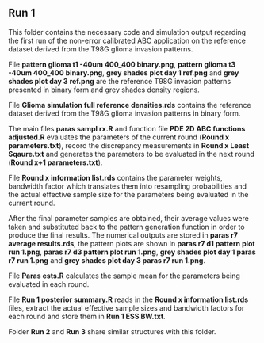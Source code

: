 ## Run 1 ##
This folder contains the necessary code and simulation output regarding the first run of the non-error calibrated ABC application on the reference dataset derived from the T98G glioma invasion patterns. 

File **pattern glioma t1 -40um 400_400 binary.png**, **pattern glioma t3 -40um 400_400 binary.png**, **grey shades plot day 1 ref.png** and **grey shades plot day 3 ref.png** are the reference T98G invasion patterns presented in binary form and grey shades density regions.  

File **Glioma simulation full reference densities.rds** contains the reference dataset derived from the T98G glioma invasion patterns in binary form.  

The main files **paras sampl rx.R** and function file **PDE 2D ABC functions adjusted.R** evaluates the parameters of the current round (**Round x parameters.txt**), record the discrepancy measurements in **Round x Least Sqaure.txt** and generates the parameters to be evaluated in the next round (**Round x+1 parameters.txt**). 

File **Round x information list.rds** contains the parameter weights, bandwidth factor which translates them into resampling probabilities and the actual effective sample size for the parameters being evaluated in the current round. 

After the final parameter samples are obtained, their average values were taken and substituted back to the pattern generation function in order to produce the final results. The numerical outputs are stored in **paras r7 average results.rds**, the pattern plots are shown in **paras r7 d1 pattern plot run 1.png**, **paras r7 d3 pattern plot run 1.png**, **grey shades plot day 1 paras r7 run 1.png** and **grey shades plot day 3 paras r7 run 1.png**. 

File **Paras ests.R** calculates the sample mean for the parameters being evaluated in each round. 

File **Run 1 posterior summary.R** reads in the **Round x information list.rds** files, extract the actual effective sample sizes and bandwidth factors for each round and store them in **Run 1 ESS BW.txt**. 

Folder **Run 2** and **Run 3** share similar structures with this folder. 
